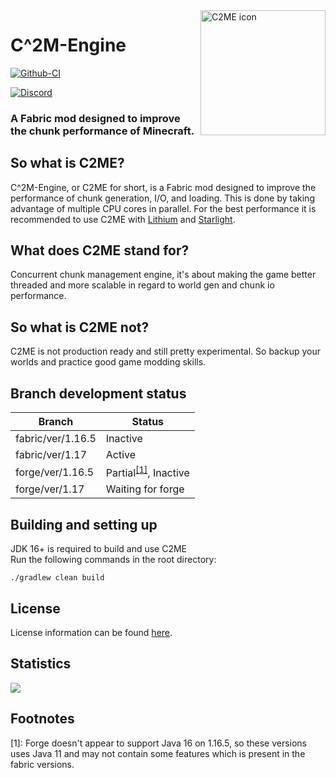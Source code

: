 <img width="200" src="https://github.com/ishlandbukkit/C2ME-fabric/raw/ver/1.17/src/main/resources/assets/c2me/icon.png" alt="C2ME icon" align="right">
<div align="left">
<h1>C^2M-Engine</h1>

[![Github-CI](https://github.com/ishlandbukkit/C2ME-fabric/workflows/C2ME%20Build%20Script/badge.svg)](https://github.com/YatopiaMC/C2ME-fabric/actions?query=workflow%3ACI)

[comment]: <> ([![CodeMC]&#40;https://ci.codemc.io/buildStatus/icon?job=YatopiaMC%2FC2ME-fabric%2Fver%252F1.17&#41;]&#40;https://ci.codemc.io/job/YatopiaMC/job/C2ME-fabric/job/ver%252F1.17/&#41;)
[![Discord](https://img.shields.io/discord/756715786747248641?logo=discord&logoColor=white)](https://discord.io/ishlandbukkit)
<h3>A Fabric mod designed to improve the chunk performance of Minecraft.</h3>
</div>

## So what is C2ME?
C^2M-Engine, or C2ME for short, is a Fabric mod designed to improve the performance of chunk generation, I/O, and loading. This is done by taking advantage of multiple CPU cores in parallel. For the best performance it is recommended to use C2ME with [Lithium](https://github.com/CaffeineMC/lithium-fabric) and [Starlight](https://github.com/Spottedleaf/Starlight).

## What does C2ME stand for?
Concurrent chunk management engine, it's about making the game better threaded and more scalable in regard to world gen and chunk io performance.

## So what is C2ME not?
C2ME is not production ready and still pretty experimental. So backup your worlds and practice good game modding skills.

## Branch development status
| Branch | Status |
| ------ | ------ |
| fabric/ver/1.16.5 | Inactive |
| fabric/ver/1.17 | Active |
| forge/ver/1.16.5 | Partial<sup>[[1]](#forgePartial116)</sup>, Inactive |
| forge/ver/1.17 | Waiting for forge |

## Building and setting up
JDK 16+ is required to build and use C2ME  
Run the following commands in the root directory:

```shell
./gradlew clean build
```

## License
License information can be found [here](/LICENSE).

## Statistics
[![](https://bstats.org/signatures/bukkit/C2ME-fabric.svg)](https://bstats.org/plugin/bukkit/C2ME-fabric/10514)

## Footnotes
<a name="forgePartial116">[1]</a>: Forge doesn't appear to support Java 16 on 1.16.5, so these versions uses Java 11 and may not contain some features which is present in the fabric versions.  
